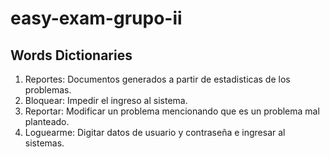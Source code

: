 # easy-exam-grupo-ii

## Words Dictionaries

1. Reportes: Documentos generados a partir de estadisticas de los problemas.
2. Bloquear: Impedir el ingreso al sistema.
3. Reportar: Modificar un problema mencionando que es un problema mal planteado.
4. Loguearme: Digitar datos de usuario y contraseña e ingresar al sistemas.

